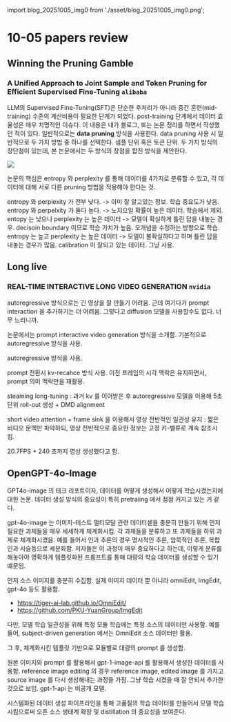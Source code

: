 import blog_20251005_img0 from './asset/blog_20251005_img0.png';

# 10-05 papers review

## Winning the Pruning Gamble
### A Unified Approach to Joint Sample and Token Pruning for Efficient Supervised Fine-Tuning  `alibaba`

LLM의 Supervised Fine-Tuning(SFT)은 단순한 후처리가 아니라 중간 훈련(mid-training) 수준의 계산비용이 필요한 단계가 되었다. post-training 단계에서 데이터 효율성은 매우 치명적인 이슈다. 이 내용은 내가 블로그, 또는 논문 정리를 하면서 작성했던 적이 있다. 일반적으로는 **data pruning** 방식을 사용한다. data pruning 사용 시 일반적으로 두 가지 방법 중 하나를 선택한다. 샘플 단위 혹은 토큰 단위. 두 가지 방식의 장단점이 있는데, 본 논문에서는 두 방식의 장점을 합친 방식을 제안한다.

<div style={{textAlign: 'center'}}>
 <img src={blog_20251005_img0} style={{width: 500}} />
</div>

논문의 핵심은 entropy 와 perplexity 를 통해 데이터를 4가지로 분류할 수 있고, 각 데이터에 대해 서로 다른 pruning 방법을 적용해야 한다는 것. 

entropy 와 perplexity 가 전부 낮다. -> 이미 잘 알고있는 정보. 학습 중요도가 낮음.
entropy 와 perpelxity 가 둘다 높다. -> 노지으일 확률이 높은 데이터. 학습에서 제외.
entopy 는 낮으나 perplexity 는 높은 데이터 -> 모델이 확실하게 틀린 답을 내놓는 경우. decisoin boundary 이므로 학습 가치가 높음. 오개념을 수정하는 방향으로 학습.
entropy 는 높고 perplexity 는 높은 데이터 -> 모델이 불확실하다고 하며 틀린 답을 내놓는 경우가 많음. calibration 이 잘되고 있는 데이터. 그냥 사용.

## Long live
### REAL-TIME INTERACTIVE LONG VIDEO GENERATION `nvidia`

autoregressive 방식으로는 긴 영상을 잘 만들기 어려움. 근데 여기다가 prompt interaction 을 추가하기는 더 어려움. 그렇다고 diffusion 모델을 사용할수도 없다. 너무 느리니까.

논문에서는 prompt interactive video generation 방식을 소개함. 기본적으로 autoregressive 방식을 사용. 

autoregressive 방식을 사용.

prompt 전환시 kv-recahce 방식 사용. 이전 프레임의 시각 맥락은 유지하면서, prompt 의미 맥락만을 재활용.

steaming long-tuning : 과거 kv 를 이어받은 후 autoregressive 모델을 이용해 5초 단위 roll-out 생성 + DMD alignment

short video attention + frame sink 을 이용해서 영상 전반적인 일관성 유지 : 짧은 비디오 문맥만 파악하되, 영상 전반적으로 중요한 정보는 고정 키-밸류로 계속 참조시킴.

20.7FPS + 240 초까지 영상 생성했다고 함.

## OpenGPT-4o-Image

GPT4o-image 의 테크 리포트이자, 데이터를 어떻게 생성해서 어떻게 학습시켰는지에 대한 논문. 데이터 생성 방식의 중요성이 특히 pretraiing 에서 점점 커지고 있는 거 같다.

gpt-4o-image 는 이미지-테스트 멀티모달 관련 데이터셑을  충분히 만들기 위해 먼저 필요한 과제들을 매우 세세하게 체계화시킴. 각 과제들을 분류하고 또 과제들을 하위 과제로 체계화시켰음. 예를 들어서 인과 추론의 경우 명시적인 추론, 암묵적인 추론, 복합 인과 사슬등으로 세분화함. 저자들은 이 과정이 매우 중요하다고 하는데, 이렇게 분류를 해놓아야 명확하게 템플릿화된 프롬프트를 통해 대량의 학습 데이터를 생성할 수 있기 떄문임.

먼저 소스 이미지를 충분히 수집함. 실제 이미지 데이터 뿐 아니라 omniEdit, ImgEdit, gpt-4o 등도 활용함.
- https://tiger-ai-lab.github.io/OmniEdit/
- https://github.com/PKU-YuanGroup/ImgEdit

다만, 모델 학습 일관성을 위해 특정 모듈 학습에는 특정 소스의 데이터만 사용함. 예를 들어, subject-driven generation 에서는 OmniEdit 소스 데이터만 활용.

그 후, 체계화시킨 템플릿 기반으로 모듈별로 대량의 prompt 를 생성함. 

원본 이미지와 prompt 를 활용해서 gpt-1-image-api 를 활용해서 생성한 데이터를 사용함. reference image editing 의 경우 reference image, edited image 를 가지고 source image 를 다시 생성해내는 과정을 가짐. 그냥 학습 시켰을 때 잘 안되서 추가한 것으로 보임. gpt-1-api 는 비공개 모델. 

시스템화된 데이터 생성 파이프라인을 통해 고품질의 학습 데이터를 만들어서 모델 학습시킴으로써 오픈 소스 생태계 확장 및 distillation 의 중요성을 보여준다.